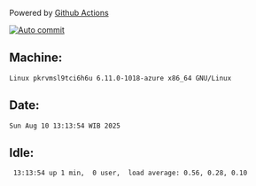 Powered by [Github Actions](https://github.com/features/actions)

[![Auto commit](https://github.com/hiage/workstation/workflows/Auto%20commit/badge.svg)](https://github.com/hiage/workstation/actions?query=workflow%3A%22Auto+commit%22)

## Machine:
```
Linux pkrvmsl9tci6h6u 6.11.0-1018-azure x86_64 GNU/Linux
```
## Date:
```
Sun Aug 10 13:13:54 WIB 2025
```
## Idle:
```
 13:13:54 up 1 min,  0 user,  load average: 0.56, 0.28, 0.10
```
